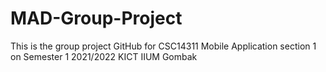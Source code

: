 # MAD-Group-Project
This is the group project GitHub for CSC14311 Mobile Application section 1 on Semester 1 2021/2022 KICT IIUM Gombak
